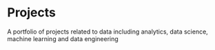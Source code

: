 # Projects
A portfolio of projects related to data including analytics, data science, machine learning and data engineering
